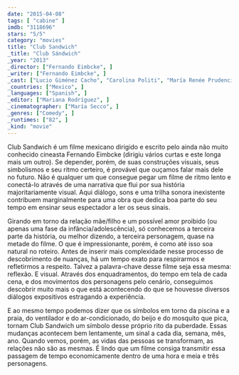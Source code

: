 ```yaml
---
date: "2015-04-08"
tags: [ "cabine" ]
imdb: "3118696"
stars: "5/5"
category: "movies"
title: "Club Sandwich"
_title: "Club Sándwich"
_year: "2013"
_director: ["Fernando Eimbcke", ]
_writer: ["Fernando Eimbcke", ]
_cast: ["Lucio Giménez Cacho", "Carolina Politi", "María Renée Prudencio", "Danae Reynaud", ]
_countries: ["Mexico", ]
_languages: ["Spanish", ]
_editor: ["Mariana Rodríguez", ]
_cinematographer: ["María Secco", ]
_genres: ["Comedy", ]
_runtimes: ["82", ]
_kind: "movie"
---
```

Club Sandwich é um filme mexicano dirigido e escrito pelo ainda não muito conhecido cineasta Fernando Eimbcke (dirigiu vários curtas e este longa mais um outro). Se depender, porém, de suas construções visuais, seus simbolismos e seu ritmo certeiro, é provável que ouçamos falar mais dele no futuro. Não é qualquer um que consegue pegar um filme de ritmo lento e conectá-lo através de uma narrativa que flui por sua história majoritariamente visual. Aqui diálogo, sons e uma trilha sonora inexistente contribuem marginalmente para uma obra que dedica boa parte do seu tempo em ensinar seus espectador a ler os seus sinais.

Girando em torno da relação mãe/filho e um possível amor proibido (ou apenas uma fase da infância/adolescência), só conhecemos a terceira parte da história, ou melhor dizendo, a terceira personagem, quase na metade do filme. O que é impressionante, porém, é como até isso soa natural no roteiro. Antes de inserir mais complexidade nesse processo de descobrimento de nuanças, há um tempo exato para respirarmos e refletirmos a respeito. Talvez a palavra-chave desse filme seja essa mesma: reflexão. E visual. Através dos enquadramentos, do tempo em tela de cada cena, e dos movimentos dos personagens pelo cenário, conseguimos descobrir muito mais o que está acontecendo do que se houvesse diversos diálogos expositivos estragando a experiência.

E ao mesmo tempo podemos dizer que os símbolos em torno da piscina e a praia, do ventilador e do ar-condicionado, do beijo e do mosquito que pica, tornam Club Sandwich um símbolo desse próprio rito da puberdade. Essas mudanças acontecem bem lentamente, um sinal a cada dia, semana, mês, ano. Quando vemos, porém, as vidas das pessoas se transformam, as relações não são as mesmas. É lindo que um filme consiga transmitir essa passagem de tempo economicamente dentro de uma hora e meia e três personagens.
